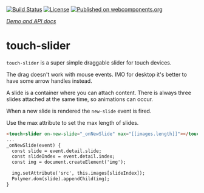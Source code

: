 [![Build Status](https://img.shields.io/travis/sharedlabs/touch-slider.svg?style=flat-square)](https://travis-ci.org/sharedlabs/touch-slider)
[![License](https://img.shields.io/github/license/sharedlabs/touch-slider.svg?style=flat-square)](https://github.com/sharedlabs/touch-slider/blob/master/LICENSE.md)
[![Published on webcomponents.org](https://img.shields.io/badge/webcomponents.org-published-blue.svg)](https://beta.webcomponents.org/element/sharedlabs/touch-slider)

_[Demo and API docs](https://sharedlabs.github.io/touch-slider/components/touch-slider/)_

# touch-slider

`touch-slider` is a super simple draggable slider for touch devices.

The drag doesn't work with mouse events. IMO for desktop it's better to have some arrow handles instead.

A slide is a container where you can attach content. There is always three slides attached at the same time, so animations can occur.

When a new slide is rendered the `new-slide` event is fired.  

Use the max attribute to set the max length of slides. 

```html
<touch-slider on-new-slide="_onNewSlide" max="[[images.length]]"></touch-slider>
...
_onNewSlide(event) {
  const slide = event.detail.slide;
  const slideIndex = event.detail.index;
  const img = document.createElement('img');

  img.setAttribute('src', this.images[slideIndex]);
  Polymer.dom(slide).appendChild(img);
}
```

